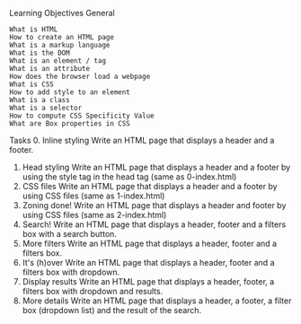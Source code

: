 Learning Objectives
General

    What is HTML
    How to create an HTML page
    What is a markup language
    What is the DOM
    What is an element / tag
    What is an attribute
    How does the browser load a webpage
    What is CSS
    How to add style to an element
    What is a class
    What is a selector
    How to compute CSS Specificity Value
    What are Box properties in CSS
Tasks
0. Inline styling 
	Write an HTML page that displays a header and a footer.
1. Head styling 
	Write an HTML page that displays a header and a footer by using the style tag in the head tag (same as 0-index.html)
2. CSS files
	Write an HTML page that displays a header and a footer by using CSS files (same as 1-index.html)
 3. Zoning done! 
	Write an HTML page that displays a header and footer by using CSS files (same as 2-index.html)
4. Search! 
	Write an HTML page that displays a header, footer and a filters box with a search button.
5. More filters 
	Write an HTML page that displays a header, footer and a filters box.
6. It's (h)over 
	Write an HTML page that displays a header, footer and a filters box with dropdown.
7. Display results 
	Write an HTML page that displays a header, footer, a filters box with dropdown and results.
 8. More details 
	Write an HTML page that displays a header, a footer, a filter box (dropdown list) and the result of the search.
